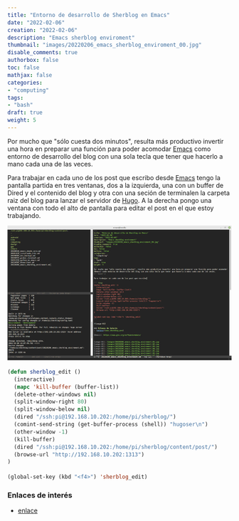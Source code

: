 ```yaml
---
title: "Entorno de desarrollo de Sherblog en Emacs"
date: "2022-02-06"
creation: "2022-02-06"
description: "Emacs sherblog enviroment"
thumbnail: "images/20220206_emacs_sherblog_enviroment_00.jpg"
disable_comments: true
authorbox: false
toc: false
mathjax: false
categories:
- "computing"
tags:
- "bash"
draft: true
weight: 5
---
```

Por mucho que "sólo cuesta dos minutos", resulta más productivo invertir una hora en preparar una función para poder acomodar [Emacs] como entorno de desarrollo del blog con una sola tecla que tener que hacerlo a mano cada una de las veces.
<!--more-->

Para trabajar en cada uno de los post que escribo desde [Emacs] tengo la pantalla partida en tres ventanas, dos a la izquierda, una con un buffer de Dired y el contenido del blog y otra con una seción de terminalen la carpeta raiz del blog para lanzar el servidor de [Hugo]. A la derecha pongo una ventana con todo el alto de pantalla para editar el post en el que estoy trabajando.

![image-01]

``` lisp
(defun sherblog_edit ()
  (interactive)
  (mapc 'kill-buffer (buffer-list))
  (delete-other-windows nil)
  (split-window-right 80)
  (split-window-below nil)
  (dired "/ssh:pi@192.168.10.202:/home/pi/sherblog/")
  (comint-send-string (get-buffer-process (shell)) "hugoser\n")
  (other-window -1)
  (kill-buffer)
  (dired "/ssh:pi@192.168.10.202:/home/pi/sherblog/content/post/")
  (browse-url "http://192.168.10.202:1313")
)

(global-set-key (kbd "<f4>") 'sherblog_edit)
```



### Enlaces de interés
- [enlace](www.sherblog.pro)

[Emacs]: https://www.gnu.org/software/emacs/
[Hugo]: https://gohugo.io


[image-01]: /images/20220206_emacs_sherblog_enviroment_01.jpg
[image-02]: /images/20220206_emacs_sherblog_enviroment_02.jpg
[image-03]: /images/20220206_emacs_sherblog_enviroment_03.jpg
[image-04]: /images/20220206_emacs_sherblog_enviroment_04.jpg
[image-05]: /images/20220206_emacs_sherblog_enviroment_05.jpg
[image-06]: /images/20220206_emacs_sherblog_enviroment_06.jpg
[image-07]: /images/20220206_emacs_sherblog_enviroment_07.jpg
[image-08]: /images/20220206_emacs_sherblog_enviroment_08.jpg
[image-09]: /images/20220206_emacs_sherblog_enviroment_09.jpg
